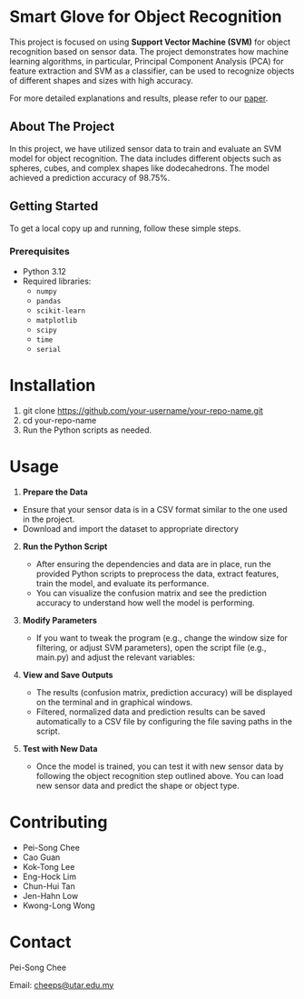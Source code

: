 # Smart Glove for Object Recognition

This project is focused on using **Support Vector Machine (SVM)** for object recognition based on sensor data. The project demonstrates how machine learning algorithms, in particular, Principal Component Analysis (PCA) for feature extraction and SVM as a classifier, can be used to recognize objects of different shapes and sizes with high accuracy.

For more detailed explanations and results, please refer to our [paper](link-to-paper).

## About The Project

In this project, we have utilized sensor data to train and evaluate an SVM model for object recognition. The data includes different objects such as spheres, cubes, and complex shapes like dodecahedrons. The model achieved a prediction accuracy of 98.75%.

## Getting Started

To get a local copy up and running, follow these simple steps.

### Prerequisites

- Python 3.12
- Required libraries: 
  - `numpy`
  - `pandas`
  - `scikit-learn`
  - `matplotlib`
  - `scipy`
  - `time`
  - `serial`


# Installation
1. git clone https://github.com/your-username/your-repo-name.git
2. cd your-repo-name
3. Run the Python scripts as needed.

   
# Usage
 1. **Prepare the Data**
   - Ensure that your sensor data is in a CSV format similar to the one used in the project.
   - Download and import the dataset to appropriate directory

2. **Run the Python Script**
   - After ensuring the dependencies and data are in place, run the provided Python scripts to preprocess the data, extract features, train the model, and evaluate its performance.
   - You can visualize the confusion matrix and see the prediction accuracy to understand how well the model is performing.
  
3. **Modify Parameters**
   - If you want to tweak the program (e.g., change the window size for filtering, or adjust SVM parameters), open the script file (e.g., main.py) and adjust the relevant variables:

4. **View and Save Outputs**
   - The results (confusion matrix, prediction accuracy) will be displayed on the terminal and in graphical windows.
   - Filtered, normalized data and prediction results can be saved automatically to a CSV file by configuring the file saving paths in the script.
     
5. **Test with New Data**
   - Once the model is trained, you can test it with new sensor data by following the object recognition step outlined above. You can load new sensor data and predict the shape or object type.


# Contributing
 - Pei-Song Chee
 - Cao Guan
 - Kok-Tong Lee
 - Eng-Hock Lim
 - Chun-Hui Tan
 - Jen-Hahn Low
 - Kwong-Long Wong


# Contact
Pei-Song Chee

Email: cheeps@utar.edu.my


